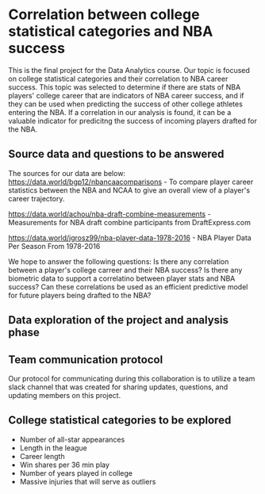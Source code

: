 # Correlation between college statistical categories and NBA success
This is the final project for the Data Analytics course. Our topic is focused on college statistical categories and their correlation to NBA career success. This topic was selected to determine if there are stats of NBA players' college career that are indicators of NBA career success, and if they can be used  when predicting the success of other college athletes entering the NBA. If a correlation in our analysis is found, it can be a valuable indicator for predicitng the success of incoming players drafted for the NBA. 

## Source data and questions to be answered 
The sources for our data are below: 
https://data.world/bgp12/nbancaacomparisons - To compare player career statistics between the NBA and NCAA to give an overall view of a player's career trajectory.

https://data.world/achou/nba-draft-combine-measurements - Measurements for NBA draft combine participants from DraftExpress.com

https://data.world/jgrosz99/nba-player-data-1978-2016 - NBA Player Data Per Season From 1978-2016

We hope to answer the following questions: Is there any correlation between a player's college carreer and their NBA success? Is there any biometric data to support a correlatino between player stats and NBA success? Can these correlations be used as an efficient predictive model for future players being drafted to the NBA?

## Data exploration of the project and analysis phase 




## Team communication protocol
Our protocol for communicating during this collaboration is to utilize a team slack channel that was created for sharing updates, questions, and updating members on this project. 

## College statistical categories to be explored 
* Number of all-star appearances
* Length in the league 
* Career length
* Win shares per 36 min play
* Number of years played in college 
* Massive injuries that will serve as outliers 




